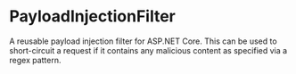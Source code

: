 # PayloadInjectionFilter
A reusable payload injection filter for ASP.NET Core. This can be used to short-circuit a request if it contains any malicious content as specified via a regex pattern.
